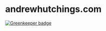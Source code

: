 # andrewhutchings.com

[![Greenkeeper badge](https://badges.greenkeeper.io/ahutchings/andrewhutchings.com.svg)](https://greenkeeper.io/)

